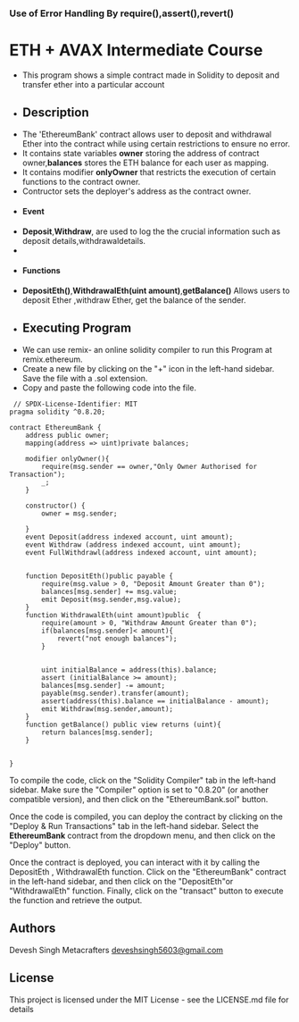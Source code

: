  ### Use of Error Handling By require(),assert(),revert()
# ETH + AVAX Intermediate Course 
- This program shows a simple contract made in Solidity to deposit and transfer ether into a particular account
- ## Description
- The 'EthereumBank' contract allows user to deposit and withdrawal Ether into the contract while using certain restrictions to ensure no error.
- It contains state variables **owner** storing the address of contract owner,**balances** stores the ETH balance for each user as mapping.
- It contains modifier **onlyOwner** that restricts the execution of certain functions to the contract owner.
- Contructor sets the deployer's address as the contract owner.
- #### Event
- **Deposit**,**Withdraw**, are used to log the the crucial information such as deposit details,withdrawaldetails.
- 
- #### Functions
- **DepositEth()**,**WithdrawalEth(uint amount)**,**getBalance()** Allows users to deposit Ether ,withdraw Ether, get the balance of the sender.
- ## Executing Program
-  We can use remix- an online solidity compiler to run this Program at remix.ethereum.
-  Create a new file by clicking on the "+" icon in the left-hand sidebar. Save the file with a .sol extension.
- Copy and paste the following code into the file.

``` <solidity>
 // SPDX-License-Identifier: MIT
pragma solidity ^0.8.20;

contract EthereumBank {
    address public owner;
    mapping(address => uint)private balances;

    modifier onlyOwner(){
        require(msg.sender == owner,"Only Owner Authorised for Transaction");
        _;
    }

    constructor() {
        owner = msg.sender;

    }
    event Deposit(address indexed account, uint amount);
    event Withdraw (address indexed account, uint amount);
    event FullWithdrawl(address indexed account, uint amount);


    function DepositEth()public payable {
        require(msg.value > 0, "Deposit Amount Greater than 0");
        balances[msg.sender] += msg.value;
        emit Deposit(msg.sender,msg.value);
    }
    function WithdrawalEth(uint amount)public  {
        require(amount > 0, "Withdraw Amount Greater than 0");
        if(balances[msg.sender]< amount){
            revert("not enough balances");
        }
      

        uint initialBalance = address(this).balance;
        assert (initialBalance >= amount);
        balances[msg.sender] -= amount;
        payable(msg.sender).transfer(amount);
        assert(address(this).balance == initialBalance - amount);
        emit Withdraw(msg.sender,amount);
    }
    function getBalance() public view returns (uint){
        return balances[msg.sender];
    }


}
```
To compile the code, click on the "Solidity Compiler" tab in the left-hand sidebar. Make sure the "Compiler" option is set to "0.8.20" (or another compatible version), and then click on the "EthereumBank.sol" button.
    
Once the code is compiled, you can deploy the contract by clicking on the "Deploy & Run Transactions" tab in the left-hand sidebar. Select the **EthereumBank** contract from the dropdown menu, and then click on the "Deploy" button.

Once the contract is deployed, you can interact with it by calling the DepositEth , WithdrawalEth function. Click on the "EthereumBank" contract in the left-hand sidebar, and then click on the "DepositEth"or "WithdrawalEth" function. Finally, click on the "transact" button to execute the function and retrieve the output.

## Authors
Devesh Singh Metacrafters deveshsingh5603@gmail.com

## License
This project is licensed under the MIT License - see the LICENSE.md file for details

 
